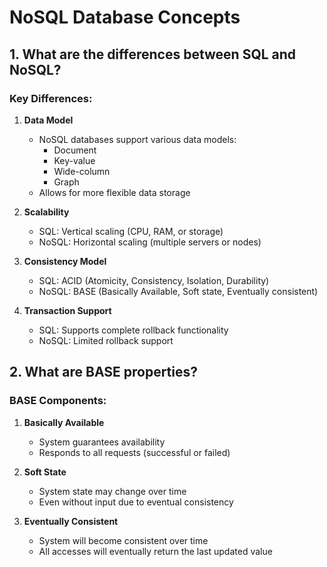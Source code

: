 # NoSQL Database Concepts

## 1. What are the differences between SQL and NoSQL?

### Key Differences:
1. **Data Model**
   - NoSQL databases support various data models:
     - Document
     - Key-value
     - Wide-column
     - Graph
   - Allows for more flexible data storage

2. **Scalability**
   - SQL: Vertical scaling (CPU, RAM, or storage)
   - NoSQL: Horizontal scaling (multiple servers or nodes)

3. **Consistency Model**
   - SQL: ACID (Atomicity, Consistency, Isolation, Durability)
   - NoSQL: BASE (Basically Available, Soft state, Eventually consistent)

4. **Transaction Support**
   - SQL: Supports complete rollback functionality
   - NoSQL: Limited rollback support

## 2. What are BASE properties?

### BASE Components:
1. **Basically Available**
   - System guarantees availability
   - Responds to all requests (successful or failed)

2. **Soft State**
   - System state may change over time
   - Even without input due to eventual consistency

3. **Eventually Consistent**
   - System will become consistent over time
   - All accesses will eventually return the last updated value
